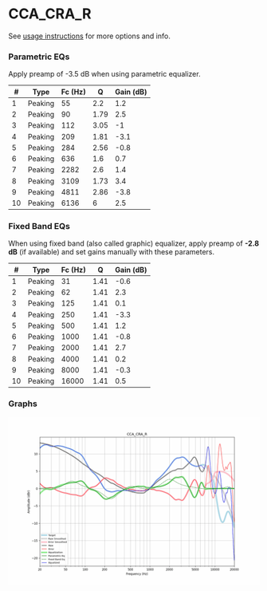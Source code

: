 # CCA_CRA_R
See [usage instructions](https://github.com/jaakkopasanen/AutoEq#usage) for more options and info.

### Parametric EQs
Apply preamp of -3.5 dB when using parametric equalizer.

|   # | Type    |   Fc (Hz) |    Q |   Gain (dB) |
|-----|---------|-----------|------|-------------|
|   1 | Peaking |        55 | 2.2  |         1.2 |
|   2 | Peaking |        90 | 1.79 |         2.5 |
|   3 | Peaking |       112 | 3.05 |        -1   |
|   4 | Peaking |       209 | 1.81 |        -3.1 |
|   5 | Peaking |       284 | 2.56 |        -0.8 |
|   6 | Peaking |       636 | 1.6  |         0.7 |
|   7 | Peaking |      2282 | 2.6  |         1.4 |
|   8 | Peaking |      3109 | 1.73 |         3.4 |
|   9 | Peaking |      4811 | 2.86 |        -3.8 |
|  10 | Peaking |      6136 | 6    |         2.5 |

### Fixed Band EQs
When using fixed band (also called graphic) equalizer, apply preamp of **-2.8 dB** (if available) and set gains manually with these parameters.

|   # | Type    |   Fc (Hz) |    Q |   Gain (dB) |
|-----|---------|-----------|------|-------------|
|   1 | Peaking |        31 | 1.41 |        -0.6 |
|   2 | Peaking |        62 | 1.41 |         2.3 |
|   3 | Peaking |       125 | 1.41 |         0.1 |
|   4 | Peaking |       250 | 1.41 |        -3.3 |
|   5 | Peaking |       500 | 1.41 |         1.2 |
|   6 | Peaking |      1000 | 1.41 |        -0.8 |
|   7 | Peaking |      2000 | 1.41 |         2.7 |
|   8 | Peaking |      4000 | 1.41 |         0.2 |
|   9 | Peaking |      8000 | 1.41 |        -0.3 |
|  10 | Peaking |     16000 | 1.41 |         0.5 |

### Graphs
![](./CCA_CRA_R.png)

